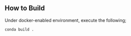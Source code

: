 How to Build
------------
Under docker-enabled environment, execute the following;
``` 
conda build .
```
